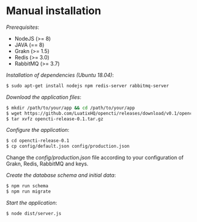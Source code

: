 # Manual installation

*Prerequisites*:

- NodeJS (>= 8)
- JAVA (== 8)
- Grakn (>= 1.5)
- Redis (>= 3.0)
- RabbitMQ (>= 3.7)

*Installation of dependencies (Ubuntu 18.04)*:
```bash
$ sudo apt-get install nodejs npm redis-server rabbitmq-server
```

*Download the application files*:
```bash
$ mkdir /path/to/your/app && cd /path/to/your/app
$ wget https://github.com/LuatixHQ/opencti/releases/download/v0.1/opencti-release-0.1.tar.gz
$ tar xvfz opencti-release-0.1.tar.gz
```

*Configure the application*:
```bash
$ cd opencti-release-0.1
$ cp config/default.json config/production.json
```

Change the *config/production.json* file according to your configuration of Grakn, Redis, RabbitMQ and keys.

*Create the database schema and initial data*:
```bash
$ npm run schema
$ npm run migrate
```

*Start the application*:
```bash
$ node dist/server.js
```
